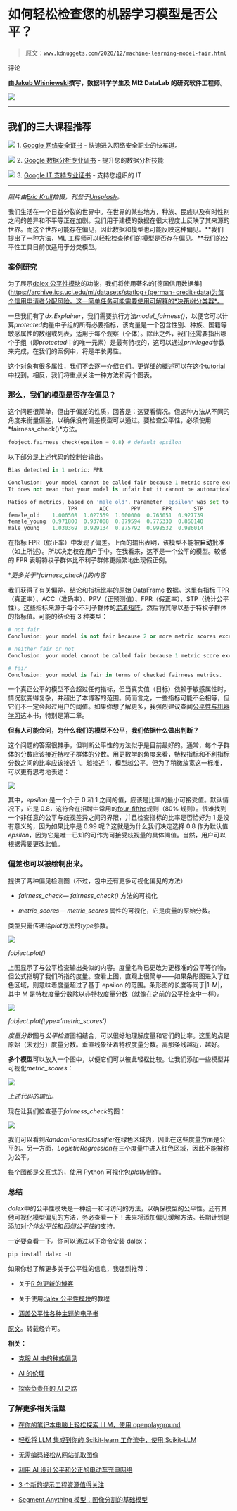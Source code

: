 # 如何轻松检查您的机器学习模型是否公平？

> 原文：[`www.kdnuggets.com/2020/12/machine-learning-model-fair.html`](https://www.kdnuggets.com/2020/12/machine-learning-model-fair.html)

评论

**由[Jakub Wiśniewski](https://medium.com/@jakwisn/about)撰写，数据科学学生及 MI2 DataLab 的研究软件工程师**。

![](img/07aa44b896c7106722a8f78b792a2734.png)

* * *

## 我们的三大课程推荐

![](img/0244c01ba9267c002ef39d4907e0b8fb.png) 1\. [Google 网络安全证书](https://www.kdnuggets.com/google-cybersecurity) - 快速进入网络安全职业的快车道。

![](img/e225c49c3c91745821c8c0368bf04711.png) 2\. [Google 数据分析专业证书](https://www.kdnuggets.com/google-data-analytics) - 提升您的数据分析技能

![](img/0244c01ba9267c002ef39d4907e0b8fb.png) 3\. [Google IT 支持专业证书](https://www.kdnuggets.com/google-itsupport) - 支持您组织的 IT

* * *

*照片由[Eric Krull](https://unsplash.com/@ekrull?utm_source=unsplash&utm_medium=referral&utm_content=creditCopyText)拍摄，刊登于[Unsplash](https://unsplash.com/s/photos/robot?utm_source=unsplash&utm_medium=referral&utm_content=creditCopyText)。*

我们生活在一个日益分裂的世界中。在世界的某些地方，种族、民族以及有时性别之间的差异和不平等正在加剧。我们用于建模的数据在很大程度上反映了其来源的世界。而这个世界可能存在偏见，因此数据和模型也可能反映这种偏见。**我们提出了一种方法，ML 工程师可以轻松检查他们的模型是否存在偏见。**我们的公平性工具目前仅适用于分类模型。

### 案例研究

为了展示[dalex 公平性模块](https://dalex.drwhy.ai/)的功能，我们将使用著名的[德国信用数据集](https://archive.ics.uci.edu/ml/datasets/statlog+(german+credit+data)为每个信用申请者分配风险。这一简单任务可能需要使用可解释的*决策树分类器*。

一旦我们有了*dx.Explainer*，我们需要执行方法*model_fairness()*，以便它可以计算*protected*向量中子组的所有必要指标，该向量是一个包含性别、种族、国籍等敏感属性的数组或列表，适用于每个观察（个体）。除此之外，我们还需要指出哪个子组（即*protected*中的唯一元素）是最有特权的，这可以通过*privileged*参数来完成，在我们的案例中，将是年长男性。

这个对象有很多属性，我们不会逐一介绍它们。更详细的概述可以在这个[tutorial](http://dalex.drwhy.ai/python-dalex-fairness.html)中找到。相反，我们将重点关注一种方法和两个图表。

### 那么，我们的模型是否存在偏见？

这个问题很简单，但由于偏差的性质，回答是：这要看情况。但这种方法从不同的角度来衡量偏差，以确保没有偏差模型可以通过。要检查公平性，必须使用*fairness_check()*方法。

```py
fobject.fairness_check(epsilon = 0.8) # default epsilon

```

以下部分是上述代码的控制台输出。

```py
Bias detected in 1 metric: FPR

Conclusion: your model cannot be called fair because 1 metric score exceeded acceptable limits set by epsilon.
It does not mean that your model is unfair but it cannot be automatically approved based on these metrics.

Ratios of metrics, based on 'male_old'. Parameter 'epsilon' was set to 0.8 and therefore metrics should be within (0.8, 1.25)
                   TPR       ACC       PPV       FPR       STP
female_old    1.006508  1.027559  1.000000  0.765051  0.927739
female_young  0.971800  0.937008  0.879594  0.775330  0.860140
male_young    1.030369  0.929134  0.875792  0.998532  0.986014

```

在指标 FPR（假正率）中发现了偏差。上面的输出表明，该模型不能被**自动**批准（如上所述）。所以决定权在用户手中。在我看来，这不是一个公平的模型。较低的 FPR 表明特权子群体比不利子群体更频繁地出现假正例。

**更多关于*fairness_check()*的内容**

我们获得了有关偏差、结论和指标比率的原始 DataFrame 数据。这里有指标 TPR（真正率）、ACC（准确率）、PPV（正预测值）、FPR（假正率）、STP（统计公平性）。这些指标来源于每个不利子群体的[混淆矩阵](https://en.wikipedia.org/wiki/Confusion_matrix)，然后将其除以基于特权子群体的指标值。可能的结论有 3 种类型：

```py
# not fair
Conclusion: your model is not fair because 2 or more metric scores exceeded acceptable limits set by epsilon.

# neither fair or not
Conclusion: your model cannot be called fair because 1 metric score exceeded acceptable limits set by epsilon.It does not mean that your model is unfair but it cannot be automatically approved based on these metrics.

# fair
Conclusion: your model is fair in terms of checked fairness metrics.

```

一个真正公平的模型不会超过任何指标，但当真实值（目标）依赖于敏感属性时，情况就变得复杂，并超出了本博客的范围。简而言之，一些指标可能不会相等，但它们不一定会超过用户的阈值。如果你想了解更多，我强烈建议查阅[公平性与机器学习](https://fairmlbook.org/)这本书，特别是第二章。

**但有人可能会问，为什么我们的模型不公平，我们依据什么做出判断？**

这个问题的答案很棘手，但判断公平性的方法似乎是目前最好的。通常，每个子群体的分数应该接近特权子群体的分数。用更数学的角度来看，特权指标和不利指标分数之间的比率应该接近 1。越接近 1，模型越公平。但为了稍微放宽这一标准，可以更有思考地表述：

![](img/8523856f1d4ade2e4315ef6a078b2435.png)

其中，*epsilon* 是一个介于 0 和 1 之间的值，应该是比率的最小可接受值。默认情况下，它是 0.8，这符合在招聘中常用的[four-fifths](https://www.hirevue.com/blog/hiring/what-is-adverse-impact-and-why-measuring-it-matters)规则（80% 规则）。很难找到一个非任意的公平与歧视差异之间的界限，并且检查指标的比率是否恰好为 1 是没有意义的，因为如果比率是 0.99 呢？这就是为什么我们决定选择 0.8 作为默认值*epsilon*，因为它是唯一已知的可作为可接受歧视量的具体阈值。当然，用户可以根据需要更改此值。

### 偏差也可以被绘制出来。

提供了两种偏见检测图（不过，包中还有更多可视化偏见的方法）

+   *fairness_check*— *fairness_check()* 方法的可视化

+   *metric_scores*— *metric_scores* 属性的可视化，它是度量的原始分数。

类型只需传递给*plot*方法的*type*参数。

![](img/a3d7b3d913e90fd5fcc699c59f2e32dc.png)

*fobject.plot()*

上图显示了与公平检查输出类似的内容。度量名称已更改为更标准的公平等价物，但公式指明了我们所指的度量。查看上图，直观上很简单——如果条形图进入了红色区域，则意味着度量超过了基于 epsilon 的范围。条形图的长度等同于|1-M|，其中 M 是特权度量分数除以非特权度量分数（就像在之前的公平检查中一样）。

![](img/e78a5b2ff0822266d6fbf6d17f99caa4.png)

*fobject.plot(type=’metric_scores’)*

*度量分数*图与*公平检查*图相结合，可以很好地理解度量和它们的比率。这里的点是原始（未划分）度量分数。垂直线象征着特权度量分数。离那条线越近，越好。

**多个模型**可以放入一个图中，以便它们可以彼此轻松比较。让我们添加一些模型并可视化*metric_scores*：

![](img/80899c58548296cd6f94338a1999c120.png)

*上述代码的输出。*

现在让我们检查基于*fairness_check*的图：

![](img/592c232f71c2dbd4549e88530a7ddd96.png)

我们可以看到*RandomForestClassifier*在绿色区域内，因此在这些度量方面是公平的。另一方面，*LogisticRegression*在三个度量中进入红色区域，因此不能被称为公平。

每个图都是交互式的，使用 Python 可视化包*plotly*制作。

### 总结

*dalex*中的公平性模块是一种统一和可访问的方法，以确保模型的公平性。还有其他可视化模型偏见的方法，务必查看一下！未来将添加偏见缓解方法。长期计划是添加对*个体公平性*和*回归公平性*的支持。

一定要查看一下。你可以通过以下命令安装 dalex：

```py
pip install dalex -U

```

如果你想了解更多关于公平性的信息，我强烈推荐：

+   关于[R 包更新的博客](https://medium.com/responsibleml/what-is-new-in-fairmodels-a1ec6ff44d79)

+   关于使用[dalex 公平性模块](http://dalex.drwhy.ai/python-dalex-fairness.html)的教程

+   [涵盖公平性各种主题的电子书](https://fairmlbook.org/)

[原文](https://medium.com/responsibleml/how-to-easily-check-if-your-ml-model-is-fair-2c173419ae4c)。转载经许可。

**相关：**

+   [克服 AI 中的种族偏见](https://www.kdnuggets.com/2020/10/overcoming-racial-bias-ai.html)

+   [AI 的伦理](https://www.kdnuggets.com/2020/10/ethics-ai-qa-farzindar.html)

+   [探索负责任的 AI 之路](https://www.kdnuggets.com/2020/12/navigate-road-responsible-ai.html)

### 了解更多相关话题

+   [在你的笔记本电脑上轻松探索 LLM，使用 openplayground](https://www.kdnuggets.com/2023/04/explore-llms-easily-laptop-openplayground.html)

+   [轻松将 LLM 集成到你的 Scikit-learn 工作流中，使用 Scikit-LLM](https://www.kdnuggets.com/easily-integrate-llms-into-your-scikit-learn-workflow-with-scikit-llm)

+   [无需编码轻松从网站抓取图像](https://www.kdnuggets.com/2022/06/octoparse-scrape-images-easily-websites-nocoding-way.html)

+   [利用 AI 设计公平和公正的电动车充电网络](https://www.kdnuggets.com/leveraging-ai-to-design-fair-and-equitable-ev-charging-grids)

+   [3 个新的提示工程资源值得关注](https://www.kdnuggets.com/3-new-prompt-engineering-resources)

+   [Segment Anything 模型：图像分割的基础模型](https://www.kdnuggets.com/2023/07/segment-anything-model-foundation-model-image-segmentation.html)
